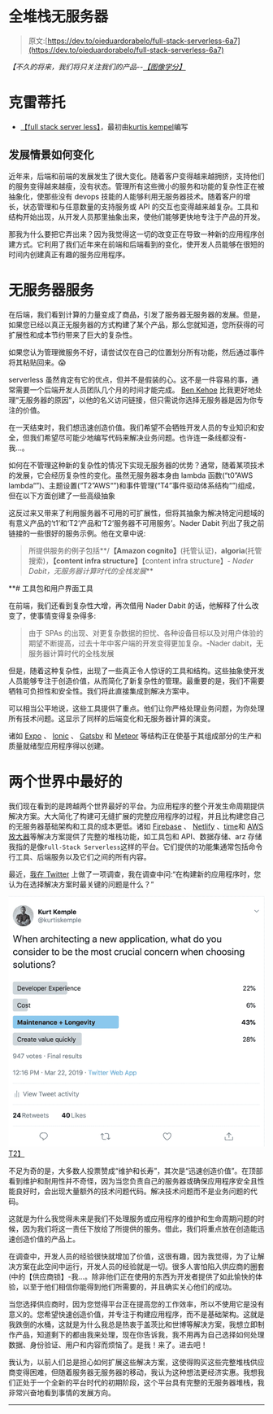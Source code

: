# 全堆栈无服务器

> 原文:[https://dev.to/oieduardorabelo/full-stack-serverless-6a7](https://dev.to/oieduardorabelo/full-stack-serverless-6a7)

*【不久的将来，我们将只关注我们的产品--[【图像学分】](https://unsplash.com/photos/LqKhnDzSF-8)*

# [](#cr%C3%A9ditos)克雷蒂托

*   [【full stack server less】](https://dev.to/kkemple/fullstack-serverless-440e)，最初由[kurtis kempel](https://twitter.com/kurtiskemple)编写

## [](#como-o-cen%C3%A1rio-de-desenvolvimento-est%C3%A1-mudando)发展情景如何变化

近年来，后端和前端的发展发生了很大变化。随着客户变得越来越拥挤，支持他们的服务变得越来越瘦，没有状态。管理所有这些微小的服务和功能的复杂性正在被抽象化，使那些没有 devops 技能的人能够利用无服务器技术。随着客户的增长，状态管理和与任意数量的支持服务或 API 的交互也变得越来越复杂。工具和结构开始出现，从开发人员那里抽象出来，使他们能够更快地专注于产品的开发。

那我为什么要把它弄出来？因为我觉得这一切的改变正在导致一种新的应用程序创建方式。它利用了我们近年来在前端和后端看到的变化，使开发人员能够在很短的时间内创建真正有趣的服务应用程序。

# [](#servi%C3%A7os-em-serverless)无服务器服务

在后端，我们看到计算的力量变成了商品，引发了服务器无服务器的发展。但是，如果您已经以真正无服务器的方式构建了某个产品，那么您就知道，您所获得的可扩展性和成本节约带来了巨大的复杂性。

如果您认为管理微服务不好，请尝试仅在自己的位置划分所有功能，然后通过事件将其粘贴回来。😱

serverless 虽然肯定有它的优点，但并不是假装的心。这不是一件容易的事，通常需要一个后端开发人员团队几个月的时间才能完成。 [Ben Kehoe](https://read.acloud.guru/serverless-is-a-state-of-mind-717ef2088b42) 比我更好地处理“无服务器的原因”，以他的名义访问链接，但只需说你选择无服务器是因为你专注的价值。

在一天结束时，我们想迅速创造价值。我们希望不会牺牲开发人员的专业知识和安全，但我们希望尽可能少地编写代码来解决业务问题。也许连一条线都没有-我...。

如何在不管理这种新的复杂性的情况下实现无服务器的优势？通常，随着某项技术的发展，它会经历复杂性的变化。虽然无服务器本身由 lambda 函数(“t0”AWS lambda“”)、主题设置(“T2”AWS“”)和事件管理(“T4”事件驱动体系结构“”)组成，但在以下方面创建了一些高级抽象

这反过来又带来了利用服务器不可用的可扩展性，但将其抽象为解决特定问题域的有意义产品的‘t1’和‘T2’产品和‘T2’服务器不可用服务’。Nader Dabit 列出了我之前链接的一些很好的服务示例。他在文章中说:

> 所提供服务的例子包括**/**【Amazon cognito】**(托管认证)，**algoria**(托管搜索)，**【content infra structure】**【content infra structure】- *Nader Dabit，无服务器计算时代的全栈发展***

 **# [](#kits-e-ferramentas-de-interface-do-usu%C3%A1rio)工具包和用户界面工具

在前端，我们还看到复杂性大增，再次借用 Nader Dabit 的话，他解释了什么改变了，使事情变得复杂得多:

> 由于 SPAs 的出现、对更复杂数据的担忧、各种设备目标以及对用户体验的期望不断提高，过去十年中客户端的开发变得更加复杂。-Nader dabit，无服务器计算时代的全栈发展

但是，随着这种复杂性，出现了一些真正令人惊讶的工具和结构。这些抽象使开发人员能够专注于创造价值，从而简化了新复杂性的管理。最重要的是，我们不需要牺牲可负担性和安全性。我们将此直接集成到解决方案中。

可以相当公平地说，这些工具提供了重点。他们让你严格处理业务问题，为你处理所有技术问题。这显示了同样的后端变化和无服务器计算的演变。

诸如 [Expo](https://expo.io/) 、 [Ionic](https://ionicframework.com/) 、 [Gatsby](https://www.gatsbyjs.org/) 和 [Meteor](https://www.meteor.com/) 等结构正在使基于其组成部分的生产和质量就绪型应用程序得以创建。

# [](#o-melhor-de-dois-mundos)两个世界中最好的

我们现在看到的是跨越两个世界最好的平台。为应用程序的整个开发生命周期提供解决方案。大大简化了构建可无缝扩展的完整应用程序的过程，并且比构建您自己的无服务器基础架构和工具的成本更低。诸如 [Firebase](https://dev.to/kkemple/fullstack-serverless-440e) 、 [Netlify](https://dev.to/kkemple/fullstack-serverless-440e) 、[time](https://dev.to/kkemple/fullstack-serverless-440e)和 [AWS 放大器](https://dev.to/kkemple/fullstack-serverless-440e)等解决方案提供了完整的堆栈功能，如工具包和 API、数据存储、arz 存储我指的是像`Full-Stack Serverless`这样的平台。它们提供的功能集通常包括命令行工具、后端服务以及它们之间的所有内容。

最近，[我在 Twitter](https://twitter.com/kurtiskemple/status/1109126793938767872) 上做了一项调查，我在调查中问:“在构建新的应用程序时，您认为在选择解决方案时最关键的问题是什么？”

[![](img/480b6e2047064f75aba5eb5047373317.png)T2】](https://res.cloudinary.com/practicaldev/image/fetch/s--nhhQoXzD--/c_limit%2Cf_auto%2Cfl_progressive%2Cq_auto%2Cw_880/https://res.cloudinary.com/practicaldev/image/fetch/s--yp7F94aC--/c_limit%252Cf_auto%252Cfl_progressive%252Cq_auto%252Cw_880/https://thepracticaldev.s3.amazonaws.com/i/zditbaqx5cvxye3gthbn.png)

不足为奇的是，大多数人投票赞成“维护和长寿”，其次是“迅速创造价值”。在顶部看到维护和耐用性并不奇怪，因为当您负责自己的服务器或确保应用程序安全且性能良好时，会出现大量额外的技术问题代码。解决技术问题而不是业务问题的代码。

这就是为什么我觉得未来是我们不处理服务或应用程序的维护和生命周期问题的时候，因为我们将这一责任下放给了所提供的服务。借此，我们将重点放在创造能迅速创造价值的产品上。

在调查中，开发人员的经验很快就增加了价值，这很有趣，因为我觉得，为了让解决方案在此空间中运行，开发人员的经验就是一切。很多人害怕陷入供应商的圈套(中的【供应商锁】-我...。除非他们正在使用的东西为开发者提供了如此愉快的体验，以至于他们相信你能得到他们所需要的，并且确实关心他们的成功。

当您选择供应商时，因为您觉得平台正在提高您的工作效率，所以不使用它是没有意义的。您希望快速创造价值，并专注于构建应用程序，而不是基础架构。这就是我跌倒的水桶，这就是为什么我总是热衷于盖茨比和世博等解决方案，我想立即制作产品，知道剩下的都由我来处理，现在你告诉我，我不用再为自己选择如何处理数据、身份验证、用户和内容而烦恼了。是我！来了。进去吧！

我认为，以前人们总是担心如何扩展这些解决方案，这使得购买这些完整堆栈供应商变得困难，但随着服务器无服务器的移动，我认为这种想法更经济实惠。我想我们正处于一个全新的平台时代的初期阶段，这个平台具有完整的无服务器堆栈，我非常兴奋地看到事情的发展方向。

* * ***